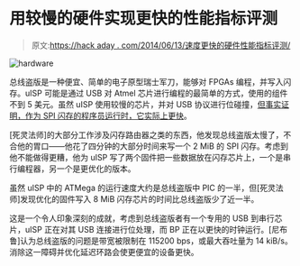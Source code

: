 # 用较慢的硬件实现更快的性能指标评测

> 原文:[https://hack aday . com/2014/06/13/速度更快的硬件性能指标评测/](https://hackaday.com/2014/06/13/faster-benchmarks-with-slower-hardware/)

![hardware](../Images/303f91e60b29a3fcd4b1c19304eeb586.png)

总线盗版是一种便宜、简单的电子原型瑞士军刀，能够对 FPGAs 编程，并写入闪存。uISP 可能是通过 USB 对 Atmel 芯片进行编程的最简单的方式，使用的组件不到 5 美元。虽然 uISP 使用较慢的芯片，并对 USB 协议进行位碰撞，[但事实证明，作为 SPI 闪存的程序员运行时，它实际上更快](http://ncrmnt.org/wp/2014/06/08/flashrom-benchmark-buspirate-vs-uisp/)。

[死灵法师]的大部分工作涉及闪存路由器之类的东西，他发现总线盗版太慢了，不合他的胃口——他花了四分钟的大部分时间来写一个 2 MiB 的 SPI 闪存。考虑到他不能做得更糟，他为 uISP 写了两个固件把一些数据放在闪存芯片上，一个是串行编程器，另一个是更优化的版本。

虽然 uISP 中的 ATMega 的运行速度大约是总线盗版中 PIC 的一半，但[死灵法师]发现优化的固件写入 8 MiB 闪存芯片的时间比总线盗版少了近一半。

这是一个令人印象深刻的成就，考虑到总线盗版者有一个专用的 USB 到串行芯片，uISP 正在对其 USB 连接进行位处理，而 BP 正在以更快的时钟运行。[尼布鲁]认为总线盗版的问题是带宽被限制在 115200 bps，或最大吞吐量为 14 kiB/s。消除这一障碍并优化延迟环路会使更便宜的设备更快。